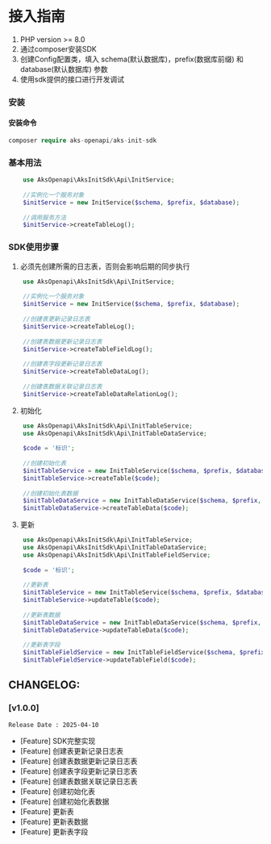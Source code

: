 # 接入指南 
1. PHP version >= 8.0
2. 通过composer安装SDK 
3. 创建Config配置类，填入 schema(默认数据库)，prefix(数据库前缀) 和 database(默认数据库) 参数
4. 使用sdk提供的接口进行开发调试


### 安装

#### 安装命令
```php
composer require aks-openapi/aks-init-sdk
```

### 基本用法

```php
    use AksOpenapi\AksInitSdk\Api\InitService;
    
    //实例化一个服务对象
    $initService = new InitService($schema, $prefix, $database);
    
    //调用服务方法
    $initService->createTableLog();

```

### SDK使用步骤

1. 必须先创建所需的日志表，否则会影响后期的同步执行
```php
    use AksOpenapi\AksInitSdk\Api\InitService;
    
    //实例化一个服务对象
    $initService = new InitService($schema, $prefix, $database);
    
    //创建表更新记录日志表
    $initService->createTableLog();
    
    //创建表数据更新记录日志表
    $initService->createTableFieldLog();
    
    //创建表字段更新记录日志表
    $initService->createTableDataLog();
    
    //创建表数据关联记录日志表
    $initService->createTableDataRelationLog();
```

2.  初始化
```php
    use AksOpenapi\AksInitSdk\Api\InitTableService;
    use AksOpenapi\AksInitSdk\Api\InitTableDataService;
    
    $code = '标识';
    
    //创建初始化表
    $initTableService = new InitTableService($schema, $prefix, $database);
    $initTableService->createTable($code);
    
    //创建初始化表数据
    $initTableDataService = new InitTableDataService($schema, $prefix, $database);
    $initTableDataService->createTableData($code);
```

3.  更新
```php
    use AksOpenapi\AksInitSdk\Api\InitTableService;
    use AksOpenapi\AksInitSdk\Api\InitTableDataService;
    use AksOpenapi\AksInitSdk\Api\InitTableFieldService;
    
    $code = '标识';
    
    //更新表
    $initTableService = new InitTableService($schema, $prefix, $database);
    $initTableService->updateTable($code);
    
    //更新表数据
    $initTableDataService = new InitTableDataService($schema, $prefix, $database);
    $initTableDataService->updateTableData($code);
    
    //更新表字段
    $initTableFieldService = new InitTableFieldService($schema, $prefix, $database);
    $initTableFieldService->updateTableField($code);
```


## CHANGELOG:
### [v1.0.0]
    Release Date : 2025-04-10
- [Feature] SDK完整实现
- [Feature] 创建表更新记录日志表
- [Feature] 创建表数据更新记录日志表
- [Feature] 创建表字段更新记录日志表
- [Feature] 创建表数据关联记录日志表
- [Feature] 创建初始化表
- [Feature] 创建初始化表数据
- [Feature] 更新表
- [Feature] 更新表数据
- [Feature] 更新表字段

